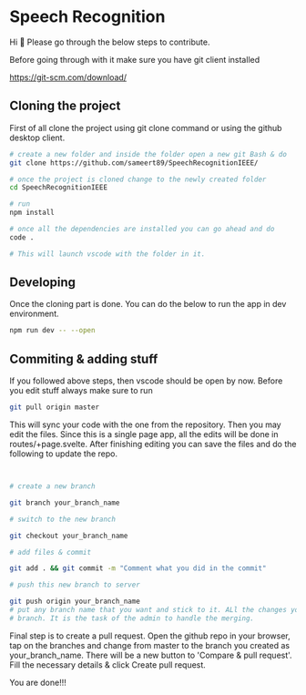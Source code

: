 # Speech Recognition

Hi 🙂 Please go through the below steps to contribute.

Before going through with it make sure you have git client installed

https://git-scm.com/download/

## Cloning the project

First of all clone the project using git clone command or using the github desktop client.


```bash
# create a new folder and inside the folder open a new git Bash & do
git clone https://github.com/sameert89/SpeechRecognitionIEEE/

# once the project is cloned change to the newly created folder
cd SpeechRecognitionIEEE

# run 
npm install

# once all the dependencies are installed you can go ahead and do
code .

# This will launch vscode with the folder in it.
```

## Developing

Once the cloning part is done. You can do the below to run the app in dev environment.

```bash
npm run dev -- --open
```

## Commiting & adding stuff

If you followed above steps, then vscode should be open by now.
Before you edit stuff always make sure to run 

```bash
git pull origin master
```
This will sync your code with the one from the repository. Then you may edit the files.
Since this is a single page app, all the edits will be done in routes/+page.svelte.
After finishing editing you can save the files and do the following to update the repo.

```bash


# create a new branch

git branch your_branch_name

# switch to the new branch

git checkout your_branch_name

# add files & commit 

git add . && git commit -m "Comment what you did in the commit"

# push this new branch to server

git push origin your_branch_name
# put any branch name that you want and stick to it. ALl the changes you do will go into that
# branch. It is the task of the admin to handle the merging.
```
Final step is to create a pull request. Open the github repo in your browser, tap on the branches
and change from master to the branch you created as your_branch_name.
There will be a new button to 'Compare & pull request'. Fill the necessary details & click Create pull request.

You are done!!!